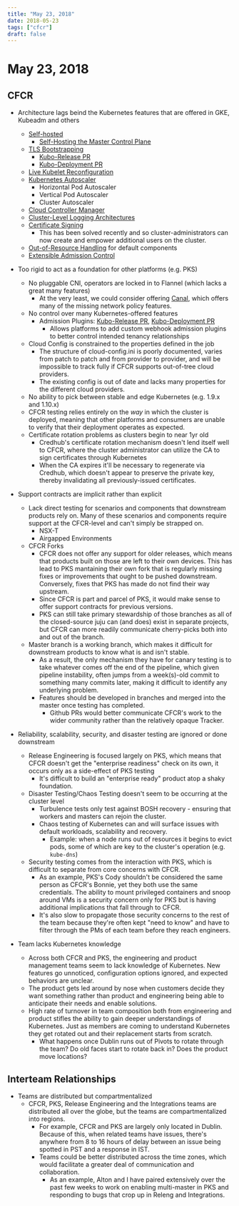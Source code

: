 ```yaml
---
title: "May 23, 2018"
date: 2018-05-23
tags: ["cfcr"]
draft: false
---
```

# May 23, 2018

## CFCR
  * Architecture lags beind the Kubernetes features that are offered in GKE, Kubeadm and others
    - [Self-hosted](https://github.com/kubernetes/community/blob/master/contributors/design-proposals/cluster-lifecycle/self-hosted-kubernetes.md#what-is-self-hosted)
      * [Self-Hosting the Master Control Plane](https://docs.google.com/document/d/199sctQefgQ9pPCP3jRB3oXgw7IaGBaYE9wrE05-j4E4/view)
    - [TLS Bootstrapping](https://kubernetes.io/docs/admin/kubelet-tls-bootstrapping/)
      * [Kubo-Release PR](https://github.com/cloudfoundry-incubator/kubo-release/pull/179)
      * [Kubo-Deployment PR](https://github.com/cloudfoundry-incubator/kubo-deployment/pull/269)
    - [Live Kubelet Reconfiguration](https://kubernetes.io/docs/tasks/administer-cluster/reconfigure-kubelet/)
    - [Kubernetes Autoscaler](https://github.com/kubernetes/autoscaler)
      * Horizontal Pod Autoscaler
      * Vertical Pod Autoscaler
      * Cluster Autoscaler
    - [Cloud Controller Manager](https://kubernetes.io/docs/tasks/administer-cluster/running-cloud-controller/)
    - [Cluster-Level Logging Architectures](https://kubernetes.io/docs/concepts/cluster-administration/logging#cluster-level-logging-architectures)
    - [Certificate Signing](https://kubernetes.io/docs/tasks/tls/managing-tls-in-a-cluster/)
      * This has been solved recently and so cluster-administrators can now create and empower
        additional users on the cluster.
    - [Out-of-Resource Handling](https://kubernetes.io/docs/tasks/administer-cluster/out-of-resource) for default components
    - [Extensible Admission Control](https://kubernetes.io/docs/reference/access-authn-authz/extensible-admission-controllers/)

  * Too rigid to act as a foundation for other platforms (e.g. PKS)
    - No pluggable CNI, operators are locked in to Flannel (which lacks a great many features)
      * At the very least, we could consider offering [Canal](https://github.com/projectcalico/canal), which offers many of the missing
        network policy features.
    - No control over many Kubernetes-offered features
      * Admission Plugins: [Kubo-Release PR](https://github.com/cloudfoundry-incubator/kubo-release/pull/206), [Kubo-Deployment PR](https://github.com/cloudfoundry-incubator/kubo-deployment/pull/310)
        * Allows platforms to add custom webhook admission plugins to better control intended
          tenancy relationships
    - Cloud Config is constrained to the properties defined in the job
      * The structure of cloud-config.ini is poorly documented, varies from patch to patch
        and from provider to provider, and will be impossible to track fully if CFCR supports
        out-of-tree cloud providers.
      * The existing config is out of date and lacks many properties for the different
        cloud providers.
    - No ability to pick between stable and edge Kubernetes (e.g. 1.9.x and 1.10.x)
    - CFCR testing relies entirely on the _way_ in which the cluster is deployed, meaning that
      other platforms and consumers are unable to verify that their deployment operates as
      expected.
    - Certificate rotation problems as clusters begin to near 1yr old
      * Credhub's certificate rotation mechanism doesn't lend itself well to CFCR, where
        the cluster administrator can utilize the CA to sign certificates through Kubernetes
      * When the CA expires it'll be necessary to regenerate via Credhub, which doesn't appear to
        preserve the private key, thereby invalidating all previously-issued certificates.

  * Support contracts are implicit rather than explicit
    - Lack direct testing for scenarios and components that downstream products rely on.
      Many of these scenarios and components require support at the CFCR-level and can't
      simply be strapped on.
      * NSX-T
      * Airgapped Environments
    - CFCR Forks
      * CFCR does not offer any support for older releases, which means that products built on
        those are left to their own devices. This has lead to PKS mantaining their own fork that
        is regularly missing fixes or improvements that ought to be pushed downstream. Conversely,
        fixes that PKS has made do not find their way upstream.
      * Since CFCR is part and parcel of PKS, it would make sense to offer support contracts for
        previous versions.
      * PKS can still take primary stewardship of those branches as all of the closed-source juju
        can (and does) exist in separate projects, but CFCR can more readily communicate cherry-picks
        both into and out of the branch.
    - Master branch is a working branch, which makes it difficult for downstream products to know
      what is and isn't stable.
      * As a result, the only mechanism they have for canary testing is to take whatever comes off
        the end of the pipeline, which given pipeline instability, often jumps from a week(s)-old
        commit to something many commits later, making it difficult to identify any underlying problem.
      * Features should be developed in branches and merged into the master once testing has completed.
        * Github PRs would better communicate CFCR's work to the wider community rather than the
          relatively opaque Tracker.

  * Reliability, scalability, security, and disaster testing are ignored or done downstream
    - Release Engineering is focused largely on PKS, which means that CFCR doesn't get
      the "enterprise readiness" check on its own, it occurs only as a side-effect
      of PKS testing
      * It's difficult to build an "enterprise ready" product atop a shaky foundation.
    - Disaster Testing/Chaos Testing doesn't seem to be occurring at the cluster level
      * Turbulence tests only test against BOSH recovery - ensuring that workers and masters
        can rejoin the cluster.
      * Chaos testing of Kubernetes can and will surface issues with default workloads, scalability
        and recovery.
        * Example: when a node runs out of resources it begins to evict pods, some of which are key to
          the cluster's operation (e.g. `kube-dns`)
    - Security testing comes from the interaction with PKS, which is difficult to separate from core
      concerns with CFCR.
      * As an example, PKS's Cody shouldn't be considered the same person as CFCR's Bonnie, yet they
        both use the same credentials. The ability to mount privileged containers and snoop around VMs
        is a security concern only for PKS but is having additional implications that fall through to
        CFCR.
      * It's also slow to propagate those security concerns to the rest of the team because they're
        often kept "need to know" and have to filter through the PMs of each team before they reach
        engineers.

  * Team lacks Kubernetes knowledge
    - Across both CFCR and PKS, the engineering and product management teams seem to lack knowledge
      of Kubernetes. New features go unnoticed, configuration options ignored, and expected behaviors
      are unclear.
    - The product gets led around by nose when customers decide they want something rather than product
      and engineering being able to anticipate their needs and enable solutions.
    - High rate of turnover in team composition both from engineering and product stifles the ability to
      gain deeper understandings of Kubernetes. Just as members are coming to understand Kubernetes they
      get rotated out and their replacement starts from scratch.
      * What happens once Dublin runs out of Pivots to rotate through the team? Do old faces start to
        rotate back in? Does the product move locations?

## Interteam Relationships

  * Teams are distributed but compartmentalized
    - CFCR, PKS, Release Engineering and the Integrations teams are distributed all over the globe, but
      the teams are compartmentalized into regions.
      * For example, CFCR and PKS are largely only located in Dublin. Because of this, when related teams
        have issues, there's anywhere from 8 to 16 hours of delay between an issue being spotted in PST
        and a response in IST.
      * Teams could be better distributed across the time zones, which would facilitate a greater deal of
        communication and collaboration.
        * As an example, Alton and I have paired extensively over the past few weeks to work on enabling
          multi-master in PKS and responding to bugs that crop up in Releng and Integrations.
